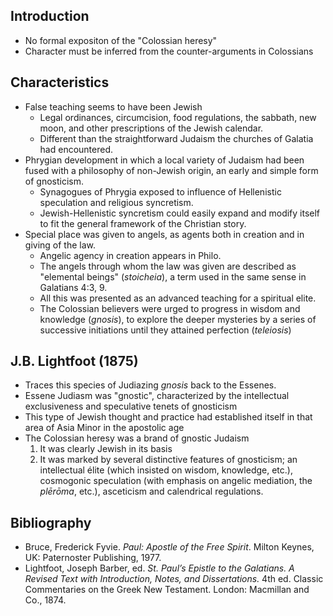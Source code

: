 ## Introduction
- No formal expositon of the "Colossian heresy"
- Character must be inferred from the counter-arguments in Colossians

## Characteristics
- False teaching seems to have been Jewish
	- Legal ordinances, circumcision, food regulations, the sabbath, new moon, and other prescriptions of the Jewish calendar.
	- Different than the straightforward Judaism the churches of Galatia had encountered.
- Phrygian development in which a local variety of Judaism had been fused with a philosophy of non-Jewish origin, an early and simple form of gnosticism.
	- Synagogues of Phrygia exposed to influence of Hellenistic speculation and religious syncretism. 
	- Jewish-Hellenistic syncretism could easily expand and modify itself to fit the general framework of the Christian story.
- Special place was given to angels, as agents both in creation and in giving of the law.
	- Angelic agency in creation appears in Philo. 
	- The angels through whom the law was given are described as "elemental beings" (*stoicheia*), a term used in the same sense in Galatians 4:3, 9.
	- All this was presented as an advanced teaching for a spiritual elite. 
	- The Colossian believers were urged to progress in wisdom and knowledge (*gnosis*), to explore the deeper mysteries by a series of successive initiations until they attained perfection (*teleiosis*)

## J.B. Lightfoot (1875)
-  Traces this species of Judiazing *gnosis* back to the Essenes.
- Essene Judiasm was "gnostic", characterized by the intellectual exclusiveness and speculative tenets of gnosticism
- This type of Jewish thought and practice had established itself in that area of Asia Minor in the apostolic age
- The Colossian heresy was a brand of gnostic Judaism
	1. It was clearly Jewish in its basis
	2. It was marked by several distinctive features of gnosticism; an intellectual élite (which insisted on wisdom, knowledge, etc.), cosmogonic speculation (with emphasis on angelic mediation, the _plērōma_, etc.), asceticism and calendrical regulations.

## Bibliography
- Bruce, Frederick Fyvie. _Paul: Apostle of the Free Spirit_. Milton Keynes, UK: Paternoster Publishing, 1977.
- Lightfoot, Joseph Barber, ed. _St. Paul’s Epistle to the Galatians. A Revised Text with Introduction, Notes, and Dissertations._ 4th ed. Classic Commentaries on the Greek New Testament. London: Macmillan and Co., 1874.